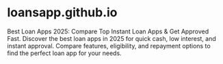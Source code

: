 # loansapp.github.io
Best Loan Apps 2025: Compare Top Instant Loan Apps &amp; Get Approved Fast. Discover the best loan apps in 2025 for quick cash, low interest, and instant approval. Compare features, eligibility, and repayment options to find the perfect loan app for your needs.
